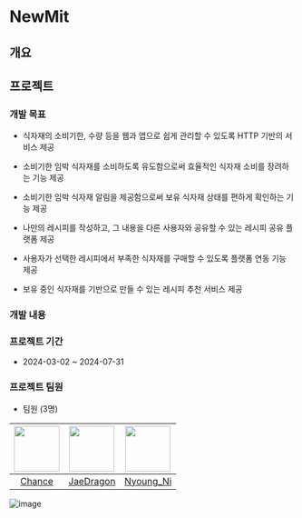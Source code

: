 # NewMit

## 개요

## 프로젝트

### 개발 목표

- 식자재의 소비기한, 수량 등을 웹과 앱으로 쉽게 관리할 수 있도록 HTTP 기반의 서비스 제공

- 소비기한 임박 식자재를 소비하도록 유도함으로써 효율적인 식자재 소비를 장려하는 기능 제공

- 소비기한 임박 식자재 알림을 제공함으로써 보유 식자재 상태를 편하게 확인하는 기능 제공

- 나만의 레시피를 작성하고, 그 내용을 다른 사용자와 공유할 수 있는 레시피 공유 플랫폼 제공

- 사용자가 선택한 레시피에서 부족한 식자재를 구매할 수 있도록 플랫폼 연동 기능 제공

- 보유 중인 식자재를 기반으로 만들 수 있는 레시피 추천 서비스 제공

### 개발 내용


### 프로젝트 기간

- 2024-03-02 ~ 2024-07-31

### 프로젝트 팀원

- 팀원 (3명) <br/>

|<img src='https://avatars.githubusercontent.com/u/23098327?v=4' height=80 width=80px></img>|<img src='https://avatars.githubusercontent.com/u/66985977?v=4' height=80 width=80px></img>|<img src='https://avatars.githubusercontent.com/u/71180175?v=4' height=80 width=80px></img>|
|:-:|:-:|:-:|
|[Chance](https://github.com/ahs0432)|[JaeDragon](https://github.com/iJaeDragon)|[Nyoung_Ni](https://github.com/yheun03)|

![image](https://github.com/HaeZuo/NewMit/assets/66985977/97037fa8-861b-4ffe-87cf-496890c9e700)
